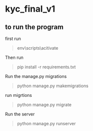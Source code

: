 # kyc_final_v1

## to run the program

first run
> env\scripts\acitivate

Then run
> pip install -r requirements.txt

Run the manage.py migrations
> python manage.py makemigrations

run migrtions
> python manage.py migrate

Run the server
> python manage.py runserver
